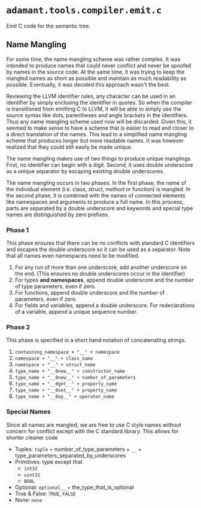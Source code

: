 # `adamant.tools.compiler.emit.c`

Emit C code for the semantic tree.

## Name Mangling

For some time, the name mangling scheme was rather complex. It was intended to produce names that could never conflict and never be spoofed by names in the source code. At the same time, it was trying to keep the mangled names as short as possible and maintain as much readability as possible. Eventually, it was decided this approach wasn't the best.

Reviewing the LLVM identifier rules, any character can be used in an identifier by simply enclosing the identifier in quotes. So when the compiler is transitioned from emitting C to LLVM, it will be able to simply use the source syntax like dots, parentheses and angle brackets in the identifiers. Thus any name mangling scheme used now will be discarded. Given this, it seemed to make sense to have a scheme that is easier to read and closer to a direct translation of the names. This lead to a simplified name mangling scheme that produces longer but more readable names. It was however realized that they could still easily be made unique.

The name mangling makes use of two things to produce unique manglings. First, no identifier can begin with a digit. Second, it uses double underscore as a unique separator by escaping existing double underscores.

The name mangling occurs in two phases. In the first phase, the name of the individual element (i.e. class, struct, method or function) is mangled. In the second phase, it is combined with the names of connected elements like namespaces and arguments to produce a full name. In this process, parts are separated by a double underscore and keywords and special type names are distinguished by zero prefixes.

### Phase 1

This phase ensures that there can be no conflicts with standard C identifiers and escapes the double underscore so it can be used as a separator. Note that all names even namespaces need to be modified.

1. For any run of more than one underscore, add another underscore on the end. (This ensures no double underscores occur in the identifier)
2. For types **and namespaces**, append double underscore and the number of type parameters, even if zero.
3. For functions, append double underscore and the number of parameters, even if zero.
4. For fields and variables, append a double underscore. For redeclarations of a variable, append a unique sequence number.

### Phase 2

This phase is specified in a short hand notation of concatenating strings.

1. `containing_namespace + "__" + namespace`
2. `namespace + "__" + class_name`
3. `namespace + "__" + struct_name`
4. `type_name + "__0new__" + constructor_name`
5. `type_name + "__0new__" + number_of_parameters`
6. `type_name + "__0get__" + property_name`
7. `type_name + "__0set__" + property_name`
8. `type_name + "__0op__" + operator_name`

### Special Names

Since all names are mangled, we are free to use C style names without concern for conflict except with the C standard library. This allows for shorter cleaner code

* Tuples: `tuple` + number_of_type_parameters + `__` + type_parameters_separated_by_underscores
* Primitives: type except that
  * `int32`
  * `uint32`
  * `BOOL`
* Optional: `optional__` + the_type_that_is_optional
* True & False: `TRUE`, `FALSE`
* None: `none`
